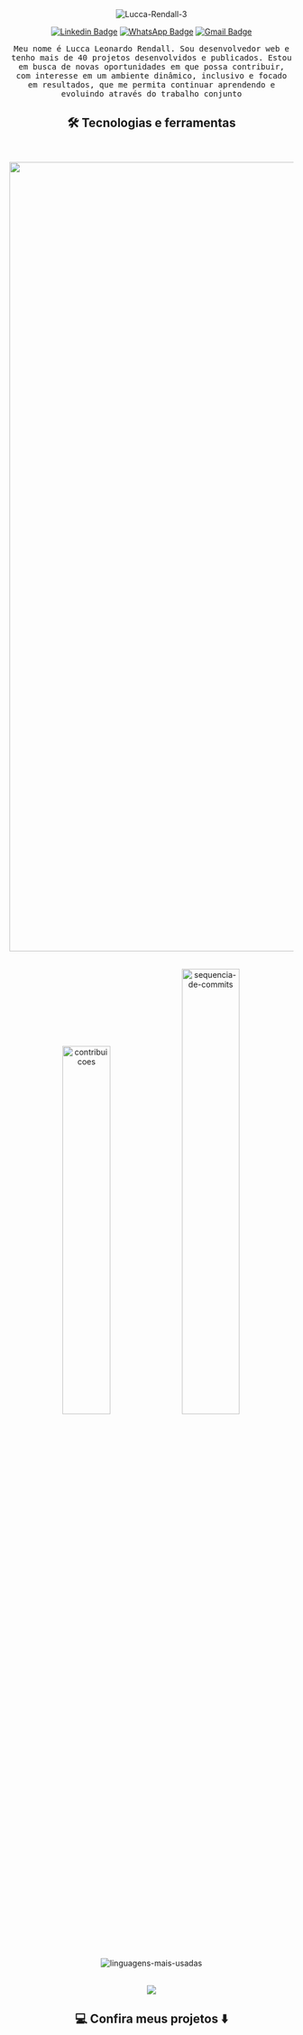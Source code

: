 <div align="center">
<img src="https://i.ibb.co/2htdYHJ/Lucca-Rendall-3.jpg" alt="Lucca-Rendall-3" border="0">


[![Linkedin Badge](https://img.shields.io/badge/-Linkedin-986DFF?style=flat-square&logo=Linkedin&logoColor=white&link=https://www.linkedin.com/in/lucca-rendall/)](https://www.linkedin.com/in/lucca-rendall/) 
[![WhatsApp Badge](https://img.shields.io/badge/-Contato-986DFF?style=flat-square&labelColor=986DFF&logo=whatsapp&logoColor=white&link=https://wa.me/5581986339926)](https://wa.me/5581986339926) 
[![Gmail Badge](https://img.shields.io/badge/-luccarendall2@gmail.com-986DFF?style=flat-square&logo=Gmail&logoColor=white&link=mailto:luccarendall2@gmail.com)](mailto:luccarendall2@gmail.com)

<samp> 
Meu nome é Lucca Leonardo Rendall. Sou desenvolvedor web e tenho mais de 40 projetos desenvolvidos e publicados. Estou em busca de novas oportunidades em que possa contribuir, com interesse em um ambiente dinâmico, inclusivo e focado em resultados, que me permita continuar aprendendo e evoluindo através do trabalho conjunto
</samp>

</div>
<h2 align="center"> 🛠️ Tecnologias e ferramentas</h2>
<br />
<p align="center">
  <a href="https://skillicons.dev">
    <img src="https://skillicons.dev/icons?i=bash,github,git,html,css,bootstrap,tailwind,react,js,ts,mysql,mongodb,heroku,py,express,nodejs,sequelize,docker,jest,postman&perline=10" style="width: 100em;" />
  </a>
</p>
<br />
<div align="center">
    <img src="https://github-readme-stats.vercel.app/api?username=luccarendall&theme=dark&border_radius=5&locale=pt-br&date_format=j%20M%5B%20Y%5D&bg_color=000000&ring=FF0000&icon_color=91ffc8&title_color=986DFF&text_color=986DFF&show_icons=true&show_icons=true&hide_border=false&count_private=true" width=40.9% alt="contribuicoes">
    <img src="https://streak-stats.demolab.com?user=luccarendall&theme=dark&border_radius=5&locale=pt-br&date_format=j%20M%5B%20Y%5D&background=000000&fire=986DFF&ring=986DFF&currStreakLabel=FFFFFF&count_private=true"" width=45% alt="sequencia-de-commits">
    <img src="https://github-readme-stats.vercel.app/api/top-langs/?username=luccarendall&layout=compact&theme=dark&border_radius=5&locale=pt-br&date_format=j%20M%5B%20Y%5D&bg_color=000000&count_private=true&card_width=400&custom_title=Ferramentas%20mais%20utilizadas" alt="linguagens-mais-usadas">
</div>
<br />
<p align="center"><img src="https://komarev.com/ghpvc/?username=LuccaRendall&style=flat-square&color=986DFF"></p>

<h2  align="center">💻 Confira meus projetos ⬇️ </h2>
